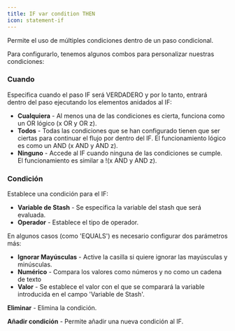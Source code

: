 ```yaml
---
title: IF var condition THEN
icon: statement-if
---
```


Permite el uso de múltiples condiciones dentro de un paso condicional.

Para configurarlo, tenemos algunos combos para personalizar nuestras condiciones:

### Cuando

Especifica cuando el paso IF será VERDADERO y por lo tanto, entrará dentro del paso ejecutando los elementos anidados al IF:

- **Cualquiera** - Al menos una de las condiciones es cierta, funciona como un OR lógico (x OR y OR z).
- **Todos** - Todas las condiciones que se han configurado tienen que ser ciertas para continuar el flujo por dentro del IF. El funcionamiento lógico es como un AND (x AND y AND z).
- **Ninguno** - Accede al IF cuando ninguna de las condiciones se cumple. El funcionamiento es similar a !(x AND y AND z).

### Condición

Establece una condición para el IF:

- **Variable de Stash** - Se especifica la variable del stash que será evaluada.
- **Operador** - Establece el tipo de operador.

En algunos casos (como 'EQUALS') es necesario configurar dos parámetros más:

- **Ignorar Mayúsculas** - Active la casilla si quiere ignorar las mayúsculas y minúsculas.
- **Numérico** - Compara los valores como números y no como un cadena de texto
- **Valor** - Se establece el valor con el que se comparará la variable introducida en el campo 'Variable de Stash'.

**Eliminar** - Elimina la condición.

**Añadir condición** - Permite añadir una nueva condición al IF.